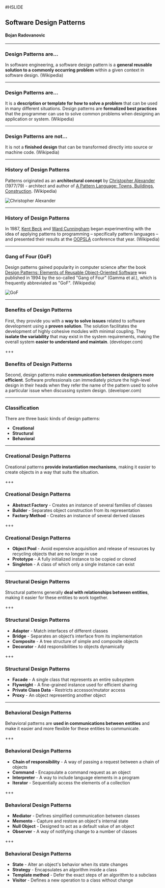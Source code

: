 #HSLIDE

## Software Design Patterns
#### Bojan Radovanovic

---

### Design Patterns are...

In software engineering, a software design pattern is a **general reusable solution to a commonly occurring problem** within a given context in software design. (Wikipedia)

---

### Design Patterns are...

It is a **description or template for how to solve a problem** that can be used in many different situations. Design patterns are **formalized best practices** that the programmer can use to solve common problems when designing an application or system. (Wikipedia)

---

### Design Patterns are not...

It is not a **finished design** that can be transformed directly into source or machine code. (Wikipedia)

---

### History of Design Patterns

Patterns originated as an **architectural concept** by [Christopher Alexander](https://en.wikipedia.org/wiki/Christopher_Alexander) (1977/79) - architect and author of [A Pattern Language: Towns, Buildings, Construction](https://en.wikipedia.org/wiki/A_Pattern_Language). (Wikipedia)

![Christopher Alexander](https://qph.ec.quoracdn.net/main-qimg-67fdf1509c381971a4c1816dfdfaf251.webp)

---

### History of Design Patterns

In 1987, [Kent Beck](https://en.wikipedia.org/wiki/Kent_Beck) and [Ward Cunningham](https://en.wikipedia.org/wiki/Ward_Cunningham) began experimenting with the idea of applying patterns to programming – specifically pattern languages – and presented their results at the [OOPSLA](https://en.wikipedia.org/wiki/OOPSLA) conference that year. (Wikipedia)

---

### Gang of Four (GoF)

Design patterns gained popularity in computer science after the book [Design Patterns: Elements of Reusable Object-Oriented Software](https://en.wikipedia.org/wiki/Design_Patterns_(book)) was published in 1994 by the so-called "Gang of Four" (Gamma et al.), which is frequently abbreviated as "GoF". (Wikipedia)

![GoF](https://qph.ec.quoracdn.net/main-qimg-31cfec54edf396a5f0f526e823edb2e7.webp)

---

### Benefits of Design Patterns

First, they provide you with a **way to solve issues** related to software development using a **proven solution**. The solution facilitates the development of highly cohesive modules with minimal coupling. They **isolate the variability** that may exist in the system requirements, making the overall system **easier to understand and maintain**. (developer.com)

+++

### Benefits of Design Patterns

Second, design patterns make **communication between designers more efficient**. Software professionals can immediately picture the high-level design in their heads when they refer the name of the pattern used to solve a particular issue when discussing system design. (developer.com)

---

### Classification

There are three basic kinds of design patterns:
* **Creational**
* **Structural**
* **Behavioral**

---

### Creational Design Patterns

Creational patterns **provide instantiation mechanisms**, making it easier to create objects in a way that suits the situation.

+++

### Creational Design Patterns

* **Abstract Factory** - Creates an instance of several families of classes
* **Builder** - Separates object construction from its representation
* **Factory Method** - Creates an instance of several derived classes

+++

### Creational Design Patterns

* **Object Pool** - Avoid expensive acquisition and release of resources by recycling objects that are no longer in use
* **Prototype** - A fully initialized instance to be copied or cloned
* **Singleton** - A class of which only a single instance can exist

---

### Structural Design Patterns

Structural patterns generally **deal with relationships between entities**, making it easier for these entities to work together.

+++

### Structural Design Patterns

* **Adapter** - Match interfaces of different classes
* **Bridge** - Separates an object’s interface from its implementation
* **Composite** - A tree structure of simple and composite objects
* **Decorator** - Add responsibilities to objects dynamically

+++

### Structural Design Patterns

* **Facade** - A single class that represents an entire subsystem
* **Flyweight** - A fine-grained instance used for efficient sharing
* **Private Class Data** - Restricts accessor/mutator access
* **Proxy** - An object representing another object

---

### Behavioral Design Patterns

Behavioral patterns are **used in communications between entities** and make it easier and more flexible for these entities to communicate.

+++

### Behavioral Design Patterns

* **Chain of responsibility** - A way of passing a request between a chain of objects
* **Command** - Encapsulate a command request as an object
* **Interpreter** - A way to include language elements in a program
* **Iterator** - Sequentially access the elements of a collection

+++

### Behavioral Design Patterns

* **Mediator** - Defines simplified communication between classes
* **Memento** - Capture and restore an object's internal state
* **Null Object** - Designed to act as a default value of an object
* **Observer** - A way of notifying change to a number of classes

+++

### Behavioral Design Patterns

* **State** - Alter an object's behavior when its state changes
* **Strategy** - Encapsulates an algorithm inside a class
* **Template method** - Defer the exact steps of an algorithm to a subclass
* **Visitor** - Defines a new operation to a class without change